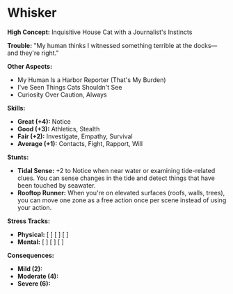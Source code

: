 # Whisker

**High Concept:** Inquisitive House Cat with a Journalist's Instincts

**Trouble:** "My human thinks I witnessed something terrible at the docks—and they're right."

**Other Aspects:**
*   My Human Is a Harbor Reporter (That's My Burden)
*   I've Seen Things Cats Shouldn't See
*   Curiosity Over Caution, Always

**Skills:**
*   **Great (+4):** Notice
*   **Good (+3):** Athletics, Stealth
*   **Fair (+2):** Investigate, Empathy, Survival
*   **Average (+1):** Contacts, Fight, Rapport, Will

**Stunts:**
*   **Tidal Sense:** +2 to Notice when near water or examining tide-related clues. You can sense changes in the tide and detect things that have been touched by seawater.
*   **Rooftop Runner:** When you're on elevated surfaces (roofs, walls, trees), you can move one zone as a free action once per scene instead of using your action.

**Stress Tracks:**
*   **Physical:** [ ] [ ] [ ]
*   **Mental:** [ ] [ ] [ ]

**Consequences:**
*   **Mild (2):**
*   **Moderate (4):**
*   **Severe (6):**
